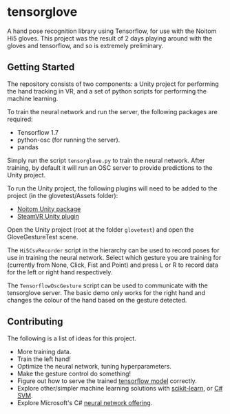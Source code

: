 # tensorglove
A hand pose recognition library using Tensorflow, for use with the Noitom Hi5 gloves. 
This project was the result of 2 days playing around with the gloves and tensorflow, and so is extremely preliminary. 

## Getting Started

The repository consists of two components: a Unity project for performing the hand tracking in VR, and a set of python scripts for performing
the machine learning. 

To train the neural network and run the server, the following packages are required:

* Tensorflow 1.7
* python-osc (for running the server). 
* pandas 

Simply run the script `tensorglove.py` to train the neural network. After training, by default it will run an OSC server to provide predictions
to the Unity project. 

To run the Unity project, the following plugins will need to be added to the project (in the glovetest/Assets folder): 

* [Noitom Unity package](https://hi5vrglove.com/downloads)
* [SteamVR Unity plugin](https://assetstore.unity.com/packages/templates/systems/steamvr-plugin-32647) 

Open the Unity project (root at the folder `glovetest`) and open the GloveGestureTest scene. 

The `Hi5CsvRecorder` script in the hierarchy can be used to record poses for use in training the neural network. Select which gesture you 
are training for (currently from None, Click, Fist and Point) and press L or R to record data for the left or right hand respectively. 

The `TensorflowOscGesture` script can be used to communicate with the tensorglove server. The basic demo only works for the right hand and 
changes the colour of the hand based on the gesture detected.  

## Contributing 

The following is a list of ideas for this project.

* More training data. 
* Train the left hand! 
* Optimize the neural network, tuning hyperparameters. 
* Make the gesture control do something!
* Figure out how to serve the trained [tensorflow model](https://www.tensorflow.org/serving/serving_basic) correctly. 
* Explore other/simpler machine learning solutions with [scikit-learn](http://scikit-learn.org/stable/auto_examples/classification/plot_classifier_comparison.html), or [C# SVM](https://github.com/ccerhan/LibSVMsharp).
* Explore Microsoft's C# [neural network offering](https://docs.microsoft.com/en-us/cognitive-toolkit/using-cntk-with-csharp). 
